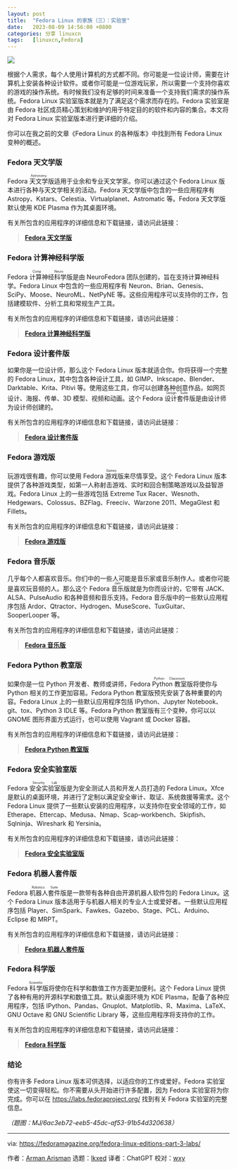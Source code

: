 ```yaml
---
layout: post
title:	"Fedora Linux 的家族（三）：实验室"
date:	2023-08-09 14:56:00 +0800 
categories:	分享 linuxcn 
tags:	[linuxcn,Fedora]
---
```



![](/Asserts/Images//attachment/album/202308/09/145420og2iztubio2uoc0u.jpg)


根据个人需求，每个人使用计算机的方式都不同。你可能是一位设计师，需要在计算机上安装各种设计软件。或者你可能是一位游戏玩家，所以需要一个支持你喜欢的游戏的操作系统。有时候我们没有足够的时间来准备一个支持我们需求的操作系统。Fedora Linux 实验室版本就是为了满足这个需求而存在的。Fedora 实验室是由 Fedora 社区成员精心策划和维护的用于特定目的的软件和内容的集合。本文将对 Fedora Linux 实验室版本进行更详细的介绍。


你可以在我之前的文章《Fedora Linux 的各种版本》中找到所有 Fedora Linux 变种的概述。


### Fedora 天文学版


Fedora <ruby> 天文学 <rt>  Astronomy </rt></ruby> 版适用于业余和专业天文学家。你可以通过这个 Fedora Linux 版本进行各种与天文学相关的活动。Fedora 天文学版中包含的一些应用程序有 Astropy、Kstars、Celestia、Virtualplanet、Astromatic 等。Fedora 天文学版默认使用 KDE Plasma 作为其桌面环境。


有关所包含的应用程序的详细信息和下载链接，请访问此链接：



> 
> **[Fedora 天文学版](https://labs.fedoraproject.org/en/astronomy/)**
> 
> 
> 


### Fedora 计算神经科学版


Fedora <ruby> 计算神经科学 <rt>  Comp Neuro </rt></ruby>版是由 NeuroFedora 团队创建的，旨在支持计算神经科学。Fedora Linux 中包含的一些应用程序有 Neuron、Brian、Genesis、SciPy、Moose、NeuroML、NetPyNE 等。这些应用程序可以支持你的工作，包括建模软件、分析工具和常规生产工具。


有关所包含的应用程序的详细信息和下载链接，请访问此链接：



> 
> **[Fedora 计算神经科学版](https://labs.fedoraproject.org/en/comp-neuro/)**
> 
> 
> 


### Fedora 设计套件版


如果你是一位设计师，那么这个 Fedora Linux 版本就适合你。你将获得一个完整的 Fedora Linux，其中包含各种设计工具，如 GIMP、Inkscape、Blender、Darktable、Krita、Pitivi 等。使用这些工具，你可以创建各种创意作品，如网页设计、海报、传单、3D 模型、视频和动画。这个 Fedora <ruby> 设计套件 <rt>  Design Suite </rt></ruby>版是由设计师为设计师创建的。


有关所包含的应用程序的详细信息和下载链接，请访问此链接：



> 
> **[Fedora 设计套件版](https://labs.fedoraproject.org/en/design-suite/)**
> 
> 
> 


### Fedora 游戏版


玩游戏很有趣，你可以使用 Fedora <ruby> 游戏 <rt>  Games </rt></ruby>版来尽情享受。这个 Fedora Linux 版本提供了各种游戏类型，如第一人称射击游戏、实时和回合制策略游戏以及益智游戏。Fedora Linux 上的一些游戏包括 Extreme Tux Racer、Wesnoth、Hedgewars、Colossus、BZFlag、Freeciv、Warzone 2011、MegaGlest 和 Fillets。


有关所包含的应用程序的详细信息和下载链接，请访问此链接：



> 
> **[Fedora 游戏版](https://labs.fedoraproject.org/en/games/)**
> 
> 
> 


### Fedora 音乐版


几乎每个人都喜欢音乐。你们中的一些人可能是音乐家或音乐制作人。或者你可能是喜欢玩音频的人。那么这个 Fedora <ruby> 音乐 <rt>  Jam </rt></ruby>版就是为你而设计的，它带有 JACK、ALSA、PulseAudio 和各种音频和音乐支持。Fedora 音乐版中的一些默认应用程序包括 Ardor、Qtractor、Hydrogen、MuseScore、TuxGuitar、SooperLooper 等。


有关所包含的应用程序的详细信息和下载链接，请访问此链接：



> 
> **[Fedora 音乐版](https://labs.fedoraproject.org/en/jam/)**
> 
> 
> 


### Fedora Python 教室版


如果你是一位 Python 开发者、教师或讲师，Fedora <ruby> Python 教室 <rt>  Python Classroom </rt></ruby>版将使你与 Python 相关的工作更加容易。Fedora Python 教室版预先安装了各种重要的内容。Fedora Linux 上的一些默认应用程序包括 IPython、Jupyter Notebook、git、tox、Python 3 IDLE 等。Fedora Python 教室版有三个变种，你可以以 GNOME 图形界面方式运行，也可以使用 Vagrant 或 Docker 容器。


有关所包含的应用程序的详细信息和下载链接，请访问此链接：



> 
> **[Fedora Python 教室版](https://labs.fedoraproject.org/en/python-classroom/)**
> 
> 
> 


### Fedora 安全实验室版


Fedora <ruby> 安全实验室 <rt>  Security Lab </rt></ruby>版是为安全测试人员和开发人员打造的 Fedora Linux。Xfce 是默认的桌面环境，并进行了定制以满足安全审计、取证、系统救援等需求。这个 Fedora Linux 提供了一些默认安装的应用程序，以支持你在安全领域的工作，如 Etherape、Ettercap、Medusa、Nmap、Scap-workbench、Skipfish、Sqlninja、Wireshark 和 Yersinia。


有关所包含的应用程序的详细信息和下载链接，请访问此链接：



> 
> **[Fedora 安全实验室版](https://labs.fedoraproject.org/en/security/)**
> 
> 
> 


### Fedora 机器人套件版


Fedora <ruby> 机器人套件 <rt>  Robotics Suite </rt></ruby>版是一款带有各种自由开源机器人软件包的 Fedora Linux。这个 Fedora Linux 版本适用于与机器人相关的专业人士或爱好者。一些默认应用程序包括 Player、SimSpark、Fawkes、Gazebo、Stage、PCL、Arduino、Eclipse 和 MRPT。


有关所包含的应用程序的详细信息和下载链接，请访问此链接：



> 
> **[Fedora 机器人套件版](https://labs.fedoraproject.org/en/robotics/)**
> 
> 
> 


### Fedora 科学版


Fedora <ruby> 科学 <rt>  Scientific </rt></ruby>版将使你在科学和数值工作方面更加便利。这个 Fedora Linux 提供了各种有用的开源科学和数值工具。默认桌面环境为 KDE Plasma，配备了各种应用程序，包括 IPython、Pandas、Gnuplot、Matplotlib、R、Maxima、LaTeX、GNU Octave 和 GNU Scientific Library 等，这些应用程序将支持你的工作。


有关所包含的应用程序的详细信息和下载链接，请访问此链接：



> 
> **[Fedora 科学版](https://labs.fedoraproject.org/en/scientific/)**
> 
> 
> 


### 结论


你有许多 Fedora Linux 版本可供选择，以适应你的工作或爱好。Fedora 实验室使这一切变得轻松。你不需要从头开始进行许多配置，因为 Fedora 实验室将为你完成。你可以在 <https://labs.fedoraproject.org/> 找到有关 Fedora 实验室的完整信息。


*（题图：MJ/6ac3eb72-eeb5-45dc-af53-91b54d320638）*




---


via: <https://fedoramagazine.org/fedora-linux-editions-part-3-labs/>


作者：[Arman Arisman](https://fedoramagazine.org/author/armanwu/) 选题：[lkxed](https://github.com/lkxed/) 译者：ChatGPT 校对：[wxy](https://github.com/wxy)
